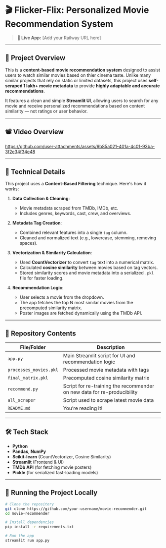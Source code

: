 # 🎬 Flicker-Flix: Personalized Movie Recommendation System
> **🔗 Live App:** [Add your Railway URL here]
---
## 📌 Project Overview

This is a **content-based movie recommendation system** designed to assist users to watch similar movies based on thier cinema taste. Unlike many similar projects that rely on static or limited datasets, this project uses **self-scraped 1 lakh+ movie metadata** to provide **highly adaptable and accurate recommendations**.

It features a clean and simple **Streamlit UI**, allowing users to search for any movie and receive personalized recommendations based on content similarity — not ratings or user behavior.

---

## 📽️ Video Overview

https://github.com/user-attachments/assets/9b85a021-401a-4c01-93ba-3f2e34f34e48

---

## 🧠 Technical Details

This project uses a **Content-Based Filtering** technique. Here's how it works:

1. **Data Collection & Cleaning**:  
   - Movie metadata scraped from TMDb, IMDb, etc.
   - Includes genres, keywords, cast, crew, and overviews.

2. **Metadata Tag Creation**:  
   - Combined relevant features into a single `tag` column.
   - Cleaned and normalized text (e.g., lowercase, stemming, removing spaces).

3. **Vectorization & Similarity Calculation**:  
   - Used **CountVectorizer** to convert `tag` text into a numerical matrix.
   - Calculated **cosine similarity** between movies based on tag vectors.
   - Stored similarity scores and movie metadata into a serialized `.pkl` file for faster loading.

4. **Recommendation Logic**:  
   - User selects a movie from the dropdown.
   - The app fetches the top N most similar movies from the precomputed similarity matrix.
   - Poster images are fetched dynamically using the TMDb API.

---

## 📁 Repository Contents

| File/Folder | Description |
|-------------|-------------|
| `app.py` | Main Streamlit script for UI and recommendation logic |
| `processes_movies.pkl` | Processed movie metadata with tags |
| `final_matrix.pkl` | Precomputed cosine similarity matrix |
| `recommend.py` | Script for re-training the recommender on new data for re-producibility |
| `all_scraper` | Script used to scrape latest movie data |
| `README.md` | You’re reading it! |

---

## 🛠️ Tech Stack

- **Python**
- **Pandas**, **NumPy**
- **Scikit-learn** (CountVectorizer, Cosine Similarity)
- **Streamlit** (Frontend & UI)
- **TMDb API** (for fetching movie posters)
- **Pickle** (for serialized fast-loading models)

---

## 🚀 Running the Project Locally

```bash
# Clone the repository
git clone https://github.com/your-username/movie-recommender.git
cd movie-recommender

# Install dependencies
pip install -r requirements.txt

# Run the app
streamlit run app.py
